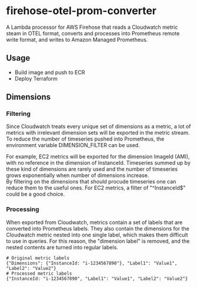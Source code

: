 # firehose-otel-prom-converter

A Lambda processor for AWS Firehose that reads a Cloudwatch metric steam in OTEL format, converts and processes into Prometheus remote write format, and writes to Amazon Managed Prometheus.

## Usage

- Build image and push to ECR
- Deploy Terraform

## Dimensions

### Filtering
Since Cloudwatch treats every unique set of dimensions as a metric, a lot of metrics with irrelevant dimension sets will be exported in the metric stream. To reduce the number of timeseries pushed into Prometheus, the environment variable DIMENSION_FILTER can be used.  

For example, EC2 metrics will be exported for the dimension ImageId (AMI), with no reference in the dimension of InstanceId. Timeseries summed up by these kind of dimensions are rarely used and the number of timeseries grows exponentially when number of dimensions increase.  
By filtering on the dimensions that should procude timeseries one can reduce them to the useful ones. For EC2 metrics, a filter of "^InstanceId$" could be a good choice.

### Processing
When exported from Cloudwatch, metrics contain a set of labels that are converted into Prometheus labels. They also contain the dimensions for the Cloudwatch metric nested into one single label, which makes them difficult to use in queries. For this reason, the "dimension label" is removed, and the nested contents are turned into regular labels.  

```
# Original metric labels
{"Dimensions": {"InstanceId: "i-1234567890"}, "Label1": "Value1", "Label2": "Value2"}
# Processed metric labels
{"InstanceId: "i-1234567890", "Label1": "Value1", "Label2": "Value2"}
```
